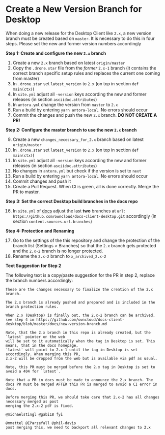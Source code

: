 # Create a New Version Branch for Desktop

When doing a new release for the Desktop Client like `2.x`, a new version branch must be created based on `master`. It is necessary to do this in four steps. Please set the new and former version numbers accordingly

**Step 1: Create and configure the new `2.x` branch**

1.  Create a new `2.x` branch based on latest `origin/master`
2.  Copy the `.drone.star` file from the _former_ `2.x-1` branch
    (it contains the correct branch specific setup rules and replaces the current one coming from master)
3.  In `.drone.star` set `latest_version` to `2.x` (on top in section `def main(ctx)`)
4.  In `site.yml` adjust all `-version` keys according the new and former releases
    (in section `asciidoc.attributes`)
5.  In `antora.yml` change the version from `master` to `2.x`
6.  Run a build by entering `yarn antora-local`. No errors should occur
7.  Commit the changes and push the new `2.x` branch. **DO NOT CREATE A PR!**

**Step 2: Configure the master branch to use the new `2.x` branch**

9.  Create a new `changes_necessary_for_2.x` branch based on latest `origin/master`
10.  In `.drone.star` set `latest_version` to `2.x` (on top in section `def main(ctx)`)
11. In `site.yml` adjust all `-version` keys according the new and former releases
    (in section `asciidoc.attributes`)
12. No changes in `antora.yml` but check if the version is set to `next`
13. Run a build by entering `yarn antora-local`. No errors should occur
14. Commit changes and push it
15. Create a Pull Request. When CI is green, all is done correctly. Merge the PR to master.

**Step 3: Set the correct Desktop build branches in the docs repo**

16. In `site.yml` of [docs](https://github.com/owncloud/docs/blob/master/site.yml) adjust the last **two** branches at `url: https://github.com/owncloud/docs-client-desktop.git` accordingly
    (in section `content.sources.url.branches`)

**Step 4: Protection and Renaming**

17. Go to the settings of the this repository and change the protection of the branch list (Settings > Branches) so that
    the `2.x` branch gets protected and the `2.x-2` branch is no longer protected.
18. Rename the `2.x-2` branch to `x_archived_2.x-2`

**Text Suggestion for Step 2**

The following text is a copy/paste suggestion for the PR in step 2, replace the branch numbers accordingly:
```
These are the changes necessary to finalize the creation of the 2.x branch.

The 2.x branch is already pushed and prepared and is included in the branch protection rules.

When 2.x (Desktop) is finally out, the 2.x-2 branch can be archived,
see step 4 in https://github.com/owncloud/docs-client-desktop/blob/master/docs/new-version-branch.md

Note, that the 2.x branch in this repo is already created, but the `latest` pointer on the web
will be set to it automatically when the tag in Desktop is set. This means, that in the docs homepage,
`latest` will point to 2.x-1 until the tag in Desktop is set accordingly. When merging this PR,
2.x-2 will be dropped from the web but is available via pdf as usual.

Note, this PR must be merged before the 2.x tag in Desktop is set to avoid a 404 for `latest`.

Note that a PR in docs must be made to announce the 2.x branch. The docs PR must be merged AFTER this PR is merged to avoid a CI error in docs.

Before merging this PR, we should take care that 2.x-2 has all changes necessary merged as post
merging the 2.x-2 pdf is fixed.

@michaelstingl @gabi18 fyi

@mmattel @EParzefall @phil-davis
post merging this, we need to backport all relevant changes to 2.x
```
